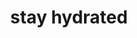 ---
title: "stay hydrated"
related:
  - DRINK WATER BEFORE BED
  - TAKE REGULAR BREAKS
tags:
  - have a good trip
  - Water
  - Cue
---